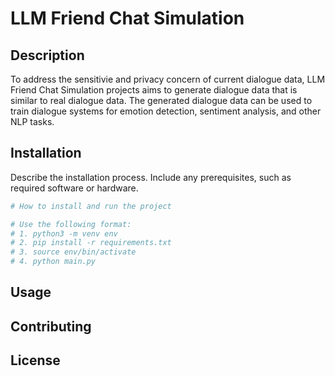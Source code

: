 # LLM Friend Chat Simulation

## Description

To address the sensitivie and privacy concern of current dialogue data, LLM Friend Chat Simulation projects aims to generate dialogue data that is similar to real dialogue data. The generated dialogue data can be used to train dialogue systems for emotion detection, sentiment analysis, and other NLP tasks.

## Installation

Describe the installation process. Include any prerequisites, such as required software or hardware.

```bash
# How to install and run the project

# Use the following format:
# 1. python3 -m venv env
# 2. pip install -r requirements.txt
# 3. source env/bin/activate
# 4. python main.py
```

## Usage

## Contributing

## License

